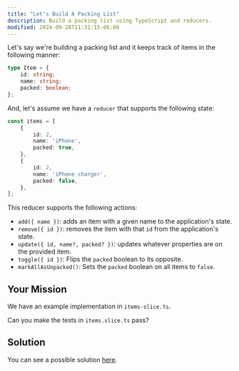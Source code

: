 ```yaml
---
title: "Let's Build A Packing List"
description: Build a packing list using TypeScript and reducers.
modified: 2024-09-28T11:31:15-06:00
---
```


Let's say we're building a packing list and it keeps track of items in the following manner:

```ts
type Item = {
	id: string;
	name: string;
	packed: boolean;
};
```

And, let's assume we have a `reducer` that supports the following state:

```ts
const items = [
	{
		id: 2,
		name: 'iPhone',
		packed: true,
	},
	{
		id: 2,
		name: 'iPhone charger',
		packed: false,
	},
];
```

This reducer supports the following actions:

- `add({ name })`: adds an item with a given name to the application's state.
- `remove({ id })`: removes the item with that `id` from the application's state.
- `update({ id, name?, packed? })`: updates whatever properties are on the provided item.
- `toggle({ id })`: Flips the `packed` boolean to its opposite.
- `markAllAsUnpacked()`: Sets the `packed` boolean on all items to `false`.

## Your Mission

We have an example implementation in `items-slice.ts`.

Can you make the tests in `items.slice.ts` pass?

## Solution

You can see a possible solution [here](testing-a-reducer-solution.md).

```ts
```
